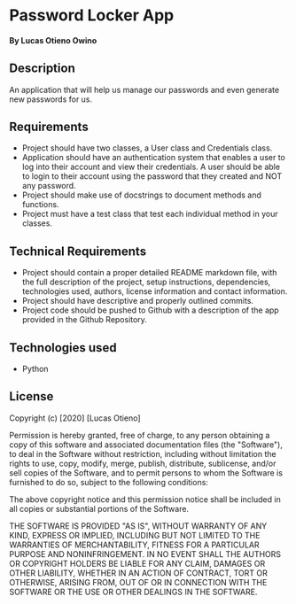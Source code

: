 # Password Locker App
#### By Lucas Otieno Owino
## Description
An application that will help us manage our passwords and even generate new passwords for us.
## Requirements
* Project should have two classes, a User class and Credentials class.
* Application should have an authentication system that enables a user to log into their account and view their credentials. A user should be able to login to their account using the password that they created and NOT any password.
* Project should make use of docstrings to document methods and functions.
* Project must have a test class that test each individual method in your classes.
## Technical Requirements
* Project should contain a proper detailed README markdown file, with the full description of the project, setup instructions, dependencies, technologies used, authors, license information and contact information.
* Project should have descriptive and properly outlined commits.
* Project code should be pushed to Github with a description of the app provided in the Github Repository.
## Technologies used
* Python
## License
Copyright (c) [2020] [Lucas Otieno]

Permission is hereby granted, free of charge, to any person obtaining a copy
of this software and associated documentation files (the "Software"), to deal
in the Software without restriction, including without limitation the rights
to use, copy, modify, merge, publish, distribute, sublicense, and/or sell
copies of the Software, and to permit persons to whom the Software is
furnished to do so, subject to the following conditions:

The above copyright notice and this permission notice shall be included in all
copies or substantial portions of the Software.

THE SOFTWARE IS PROVIDED "AS IS", WITHOUT WARRANTY OF ANY KIND, EXPRESS OR
IMPLIED, INCLUDING BUT NOT LIMITED TO THE WARRANTIES OF MERCHANTABILITY,
FITNESS FOR A PARTICULAR PURPOSE AND NONINFRINGEMENT. IN NO EVENT SHALL THE
AUTHORS OR COPYRIGHT HOLDERS BE LIABLE FOR ANY CLAIM, DAMAGES OR OTHER
LIABILITY, WHETHER IN AN ACTION OF CONTRACT, TORT OR OTHERWISE, ARISING FROM,
OUT OF OR IN CONNECTION WITH THE SOFTWARE OR THE USE OR OTHER DEALINGS IN THE
SOFTWARE.